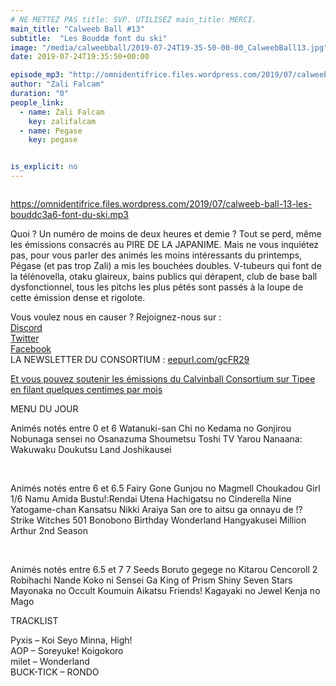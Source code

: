 ```yaml
---
# NE METTEZ PAS title: SVP. UTILISEZ main_title: MERCI.
main_title: "Calweeb Ball #13"
subtitle:  "Les Bouddæ font du ski"
image: "/media/calweebball/2019-07-24T19-35-50-00-00_CalweebBall13.jpg"
date: 2019-07-24T19:35:50+00:00

episode_mp3: "http://omnidentifrice.files.wordpress.com/2019/07/calweeb-ball-13-les-bouddc3a6-font-du-ski.mp3"
author: "Zali Falcam"
duration: "0"
people_link: 
  - name: Zali Falcam
    key: zalifalcam
  - name: Pegase
    key: pegase


is_explicit: no
---
```


<PodcastHeader/>

<!-- ECRIRE LA DESCRIPTION DE L'EPISODE SOUS CETTE LIGNE -->
<p><img src="https://calvinballradio.files.wordpress.com/2019/07/13.jpg" alt=""></p>
<p><a href="https://omnidentifrice.files.wordpress.com/2019/07/calweeb-ball-13-les-bouddc3a6-font-du-ski.mp3" rel="nofollow">https://omnidentifrice.files.wordpress.com/2019/07/calweeb-ball-13-les-bouddc3a6-font-du-ski.mp3</a></p>
<p>Quoi ? Un numéro de moins de deux heures et demie ? Tout se perd, même les émissions consacrés au PIRE DE LA JAPANIME. Mais ne vous inquiétez pas, pour vous parler des animés les moins intéressants du printemps, Pégase (et pas trop Zali) a mis les bouchées doubles. V-tubeurs qui font de la télénovella, otaku glaireux, bains publics qui dérapent, club de base ball dysfonctionnel, tous les pitchs les plus pétés sont passés à la loupe de cette émission dense et rigolote.</p>
<p>Vous voulez nous en causer ? Rejoignez-nous sur :<br>
<a href="http://discordapp.com/invite/4RnA9v7" rel="nofollow">Discord</a><br>
<a href="https://twitter.com/Calvinball_FM?lang=fr" rel="nofollow">Twitter</a><br>
<a href="https://www.facebook.com/CalvinballRadio/?ref=bookmarks" rel="nofollow">Facebook</a><br>
LA NEWSLETTER DU CONSORTIUM : <a title="http://eepurl.com/gcFR29" href="https://exit.sc/?url=http%3A%2F%2Feepurl.com%2FgcFR29" rel="nofollow">eepurl.com/gcFR29</a></p>
<p><a href="https://fr.tipeee.com/calvinball" rel="nofollow">Et vous pouvez soutenir les émissions du Calvinball Consortium sur Tipee en filant quelques centimes par mois</a></p>
<p>MENU DU JOUR</p>




<tr>
<td>Animés notés entre 0 et 6</td>
</tr>
<tr>
<td>Watanuki-san Chi no</td>
</tr>
<tr>
<td>Kedama no Gonjirou</td>
</tr>
<tr>
<td>Nobunaga sensei no Osanazuma</td>
</tr>
<tr>
<td>Shoumetsu Toshi</td>
</tr>
<tr>
<td>TV Yarou Nanaana: Wakuwaku Doukutsu Land</td>
</tr>
<tr>
<td>Joshikausei</td>
</tr>


<p>&nbsp;</p>




<tr>
<td>Animés notés entre 6 et 6.5</td>
</tr>
<tr>
<td>Fairy Gone</td>
</tr>
<tr>
<td>Gunjou no Magmell</td>
</tr>
<tr>
<td>Choukadou Girl 1/6</td>
</tr>
<tr>
<td>Namu Amida Bustu!:Rendai Utena</td>
</tr>
<tr>
<td>Hachigatsu no Cinderella Nine</td>
</tr>
<tr>
<td>Yatogame-chan Kansatsu Nikki</td>
</tr>
<tr>
<td>Araiya San ore to aitsu ga onnayu de !?</td>
</tr>
<tr>
<td>Strike Witches 501</td>
</tr>
<tr>
<td>Bonobono</td>
</tr>
<tr>
<td>Birthday Wonderland</td>
</tr>
<tr>
<td>Hangyakusei Million Arthur 2nd Season</td>
</tr>


<p>&nbsp;</p>




<tr>
<td>Animés notés entre 6.5 et 7</td>
</tr>
<tr>
<td>7 Seeds</td>
</tr>
<tr>
<td>Boruto</td>
</tr>
<tr>
<td>gegege no Kitarou</td>
</tr>
<tr>
<td>Cencoroll 2</td>
</tr>
<tr>
<td>Robihachi</td>
</tr>
<tr>
<td>Nande Koko ni Sensei Ga</td>
</tr>
<tr>
<td>King of Prism Shiny Seven Stars</td>
</tr>
<tr>
<td>Mayonaka no Occult Koumuin</td>
</tr>
<tr>
<td>Aikatsu Friends! Kagayaki no Jewel</td>
</tr>
<tr>
<td>Kenja no Mago</td>
</tr>


<p>TRACKLIST</p>
<p>Pyxis – Koi Seyo Minna, High!<br>
AOP – Soreyuke! Koigokoro<br>
milet – Wonderland<br>
BUCK-TICK – RONDO</p>


